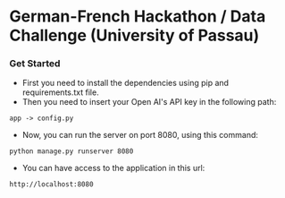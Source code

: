 # German-French Hackathon / Data Challenge (University of Passau)


### Get Started

- First you need to install the dependencies using pip and requirements.txt file.
- Then you need to insert your Open AI's API key in the following path: 
```
app -> config.py
```
- Now, you can run the server on port 8080, using this command:
```
python manage.py runserver 8080
```

- You can have access to the application in this url:
```
http://localhost:8080
```

